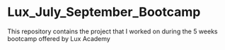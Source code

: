 # Lux_July_September_Bootcamp
This repository contains the project that I worked on during the 5 weeks bootcamp offered by Lux Academy
